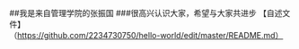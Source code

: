 
##我是来自管理学院的张振国
###很高兴认识大家，希望与大家共进步
【自述文件】（https://github.com/2234730750/hello-world/edit/master/README.md）
